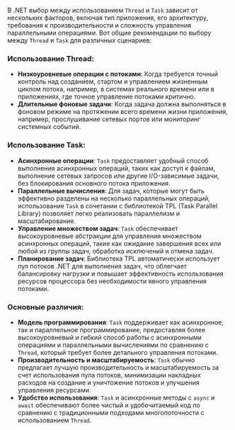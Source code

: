 В .NET выбор между использованием `Thread` и `Task` зависит от нескольких факторов, включая тип приложения, его архитектуру, требования к производительности и сложность управления параллельными операциями. Вот общие рекомендации по выбору между `Thread` и `Task` для различных сценариев:

### Использование Thread:

- **Низкоуровневые операции с потоками**: Когда требуется точный контроль над созданием, стартом и управлением жизненным циклом потока, например, в системах реального времени или в приложениях, где точное управление потоками критично.
- **Длительные фоновые задачи**: Когда задача должна выполняться в фоновом режиме на протяжении всего времени жизни приложения, например, прослушивание сетевых портов или мониторинг системных событий.

### Использование Task:

- **Асинхронные операции**: `Task` предоставляет удобный способ выполнения асинхронных операций, таких как доступ к файлам, выполнение сетевых запросов или другие I/O-зависимые задачи, без блокирования основного потока приложения.
- **Параллельные вычисления**: Для задач, которые могут быть эффективно разделены на несколько параллельных операций, использование `Task` в сочетании с библиотекой TPL (Task Parallel Library) позволяет легко реализовать параллелизм и масштабирование.
- **Управление множеством задач**: `Task` обеспечивает высокоуровневые абстракции для управления множеством асинхронных операций, такие как ожидание завершения всех или любой из группы задач, обработка исключений и отмена задач.
- **Планирование задач**: Библиотека TPL автоматически использует пул потоков .NET для выполнения задач, что облегчает балансировку нагрузки и повышает эффективность использования ресурсов процессора без необходимости явного управления потоками.

### Основные различия:

- **Модель программирования**: `Task` поддерживает как асинхронное, так и параллельное программирование, предоставляя более высокоуровневый и гибкий способ работы с асинхронными операциями и параллельными вычислениями по сравнению с `Thread`, который требует более детального управления потоками.
- **Производительность и масштабируемость**: `Task` обычно предлагает лучшую производительность и масштабируемость за счет использования пула потоков, минимизации накладных расходов на создание и уничтожение потоков и улучшения управления ресурсами.
- **Удобство использования**: `Task` и асинхронные методы с `async` и `await` обеспечивают более чистый и удобочитаемый код по сравнению с традиционными подходами многопоточности с использованием `Thread`.